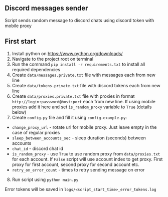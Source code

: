 ## Discord messages sender
Script sends random message to discord chats using discord token with mobile proxy

## First start
1. Install python on https://www.python.org/downloads/
2. Navigate to the project root on terminal
3. Run the command `pip install -r requirements.txt` to install all required dependencies
4. Create `data/messages.private.txt` file with messages each from new line
5. Create `data/tokens.private.txt` file with discord tokens each from new line
6. Create `data/proxies.private.txt` file with proxies in format `http://login:password@host:port` each from new line. If using mobile proxies add it here and set `is_random_proxy` variable to `True` (details below)
7. Create `config.py` file and fill it using `config.example.py`:
- `change_proxy_url` - rotate url for mobile proxy. Just leave empty in the case of regular proxies
- `sleep_between_accounts_sec` - sleep duration (seconds) between accounts
- `chat_id` - discord chat id
- `is_random_proxy` - use `True` to use random proxy from `data/proxies.txt` for each account. If `False` script will use account index to get proxy. First proxy for first account, second proxy for second account etc.
- `retry_on_error_count` - times to retry sending message on error
8. Run script using `python main.py`


Error tokens will be saved in `logs/<script_start_time>_error_tokens.log`